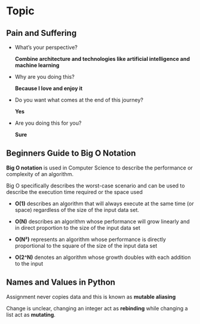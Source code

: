 # Topic

## Pain and Suffering

- What’s your perspective?

  **Combine architecture and technologies like artificial intelligence and machine learning**

- Why are you doing this?

  **Because I love and enjoy it**

- Do you want what comes at the end of this journey?

  **Yes**

- Are you doing this for you?

  **Sure**

## Beginners Guide to Big O Notation

**Big O notation** is used in Computer Science to describe the performance or complexity of an algorithm.

Big O specifically describes the worst-case scenario and can be used to describe the execution time required or the space used

- **O(1)** describes an algorithm that will always execute at the same time (or space) regardless of the size of the input data set.

- **O(N)** describes an algorithm whose performance will grow linearly and in direct proportion to the size of the input data set

- **O(N²)** represents an algorithm whose performance is directly proportional to the square of the size of the input data set

- **O(2^N)** denotes an algorithm whose growth doubles with each addition to the input

## Names and Values in Python

Assignment never copies data and this is known as **mutable aliasing**

Change is unclear, changing an integer act as **rebinding** while changing a list act as **mutating**.